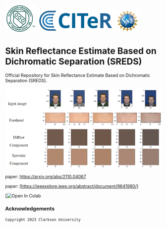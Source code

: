 ![Teaser image](./Clogo.png)
![Teaser image](./CITeR-logo.png)

# Skin Reflectance Estimate Based on Dichromatic Separation (SREDS)

Official Repository for Skin Reflectance Estimate Based on Dichromatic Separation (SREDS).

![Teaser image](./image9.png)


paper: https://arxiv.org/abs/2110.04067

paper: [https://ieeexplore.ieee.org/abstract/document/9641980/]


[![Open In Colab]()

### Acknowledgements
```sh
Copyright 2023 Clarkson University
```
